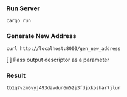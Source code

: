 ### Run Server
```
cargo run
```

### Generate New Address
```
curl http://localhost:8000/gen_new_address
```
[ ] Pass output descriptor as a parameter

### Result
```
tb1q7vzm6vyj493davdun6m52j3fdjxkpshar7jlur
```

